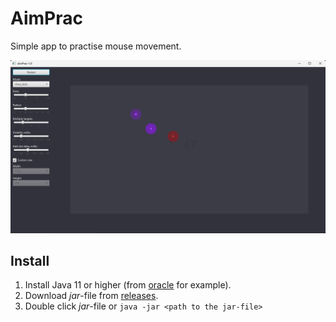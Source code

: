 # AimPrac

Simple app to practise mouse movement.

![alt text](https://github.com/jokinen77/AimPrac/blob/main/images/ui.png)

## Install

1. Install Java 11 or higher (from [oracle](https://www.oracle.com/java/technologies/downloads/) for example).
1. Download *jar*-file from [releases](https://github.com/jokinen77/AimPrac/releases).
1. Double click *jar*-file or ```java -jar <path to the jar-file>```
